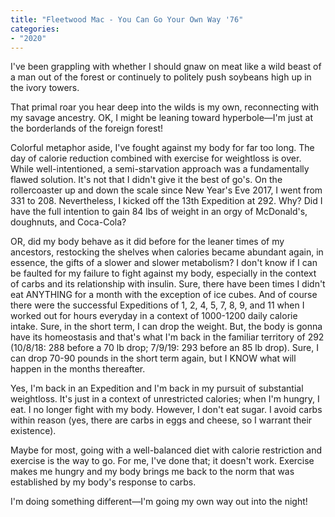 ```yaml
---
title: "Fleetwood Mac - You Can Go Your Own Way '76"
categories:
- "2020"
---
```

I've been grappling with whether I should gnaw on meat like a wild beast of a man out of the forest or continuely to politely push soybeans high up in the ivory towers.

That primal roar you hear deep into the wilds is my own, reconnecting with my savage ancestry. OK, I might be leaning toward hyperbole—I'm just at the borderlands of the foreign forest!

Colorful metaphor aside, I've fought against my body for far too long. The day of calorie reduction combined with exercise for weightloss is over. While well-intentioned, a semi-starvation approach was a fundamentally flawed solution. It's not that I didn't give it the best of go's. On the rollercoaster up and down the scale since New Year's Eve 2017, I went from 331 to 208. Nevertheless, I kicked off the 13th Expedition at 292. Why? Did I have the full intention to gain 84 lbs of weight in an orgy of McDonald's, doughnuts, and Coca-Cola?

OR, did my body behave as it did before for the leaner times of my ancestors, restocking the shelves when calories became abundant again, in essence, the gifts of a slower and slower metabolism? I don't know if I can be faulted for my failure to fight against my body, especially in the context of carbs and its relationship with insulin. Sure, there have been times I didn't eat ANYTHING for a month with the exception of ice cubes. And of course there were the successful Expeditions of 1, 2, 4, 5, 7, 8, 9, and 11 when I worked out for hours everyday in a context of 1000-1200 daily calorie intake. Sure, in the short term, I can drop the weight. But, the body is gonna have its homeostasis and that's what I'm back in the familiar territory of 292 (10/8/18: 288 before a 70 lb drop; 7/9/19: 293 before an 85 lb drop). Sure, I can drop 70-90 pounds in the short term again, but I KNOW what will happen in the months thereafter.

Yes, I'm back in an Expedition and I'm back in my pursuit of substantial weightloss. It's just in a context of unrestricted calories; when I'm hungry, I eat. I no longer fight with my body. However, I don't eat sugar. I avoid carbs within reason (yes, there are carbs in eggs and cheese, so I warrant their existence).

Maybe for most, going with a well-balanced diet with calorie restriction and exercise is the way to go. For me, I've done that; it doesn't work. Exercise makes me hungry and my body brings me back to the norm that was established by my body's response to carbs.

I'm doing something different—I'm going my own way out into the night!

